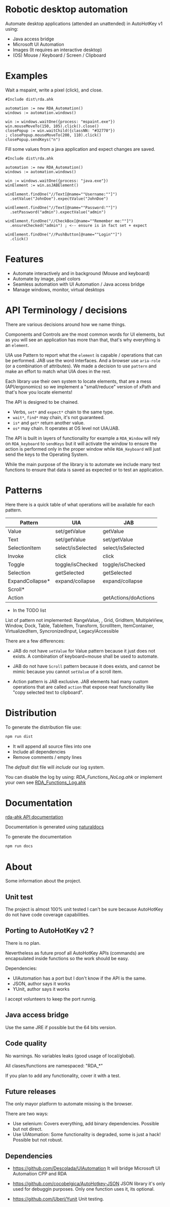 # Robotic desktop automation

Automate desktop applications (attended an unattended) in AutoHotKey v1 using:

* Java access bridge
* Microsoft UI Automation
* Images (It requires an interactive desktop)
* (OS) Mouse / Keyboard / Screen / Clipboard

# Examples

Wait a mspaint, write a pixel (click), and close.

```ahk
#Include dist\rda.ahk

automation := new RDA_Automation()
windows := automation.windows()

win := windows.waitOne({process: "mspaint.exe"})
win.mouseMoveTo(150, 105).click().close()
closePopup := win.waitChild({classNN: "#32770"})
; closePopup.mouseMoveTo(200, 110).click()
closePopup.sendKeys("n")
```

Fill some values from a java application and expect changes are saved.

```ahk
#Include dist\rda.ahk

automation := new RDA_Automation()
windows := automation.windows()

win := windows.waitOne({process: "java.exe"})
winElement := win.asJABElement()

winElement.findOne("//Text[@name=""Username:""]")
  .setValue("JohnDoe").expectValue("JohnDoe")

winElement.findOne("//Text[@name=""Password:""]")
  .setPassword("admin").expectValue("admin")

winElement.findOne("//CheckBox[@name=""Remember me:""]")
  .ensureChecked("admin") ; <-- ensure is in fact set + expect

winElement.findOne("//PushButton[@name=""Login""]")
  .click()
```

# Features

* Automate interactively and in background (Mouse and keyboard)
* Automate by image, pixel colors
* Seamless automation with UI Automation / Java access bridge
* Manage windows, monitor, virtual desktops

# API Terminology / decisions

There are various decisions around how we name things.

Components and Controls are the most common words for UI elements, but as you will see an application has more than that, that's why everything is an `element`.

UIA use Pattern to report what the `element` is capable / operations that can be performed. JAB use the word Interfaces. And a browser use `aria-role` (or a combination of attributes). We made a decision to use `pattern` and make an effort to match what UIA does in the rest.

Each library use their own system to locate elements, that are a mess (API/ergonomics) so we implement a "small/reduce" version of xPath and that's how you locate elements!

The API is designed to be chained.

* Verbs, `set*` and `expect*` chain to the same type.
* `wait*`, `find*` may chain, it's not guaranteed.
* `is*` and `get*` return another value.
* `os*` may chain. It operates at OS level not UIA/JAB.

The API is built in layers of functionality for example a `RDA_Window` will rely on `RDA_keyboard` to `sendKeys` but it will activate the window to ensure the action is performed only in the proper window while `RDA_Keyboard` will just send the keys to the Operating System.

While the main purpose of the library is to automate we include many test functions to ensure that data is saved as expected or to test an application.

# Patterns

Here there is a quick table of what operations will be available for each pattern.

| Pattern               | UIA                   | JAB                   |
| --------------------- | --------------------- | --------------------- |
| Value                 | set/getValue          | getValue              |
| Text                  | set/getValue          | set/getValue          |
| SelectionItem         | select/isSelected     | select/isSelected     |
| Invoke                | click                 | click                 |
| Toggle                | toggle/isChecked      | toggle/isChecked      |
| Selection             | getSelected           | getSelected           |
| ExpandCollapse*       | expand/collapse       | expand/collapse       |
| Scroll*               |                       |                       |
| Action                |                       | getActions/doActions  |

* In the TODO list

List of pattern not implemented: RangeValue, , Grid, GridItem, MultipleView, Window, Dock, Table, TableItem, Transform, ScrollItem, ItemContainer, VirtualizedItem, SyncronizedInput, LegacyIAccessible

There are a few differences:

* JAB do not have `setValue` for Value pattern because it just does not exists. A combination of keyboard+mouse shall be used to automate.

* JAB do not have `Scroll` pattern because it does exists, and cannot be mimic because you cannot `setValue` of a scroll item.

* Action pattern is JAB exclusive. JAB elements had many custom operations that are called `action` that expose neat functionality like "copy selected text to clipboard".

# Distribution

To generate the distribution file use:

```cmd
npm run dist
```

* It will append all source files into one
* Include all dependencies
* Remove comments / empty lines

The *default* dist file will *include* our log system.

You can disable the log by using: *RDA_Functions_NoLog.ahk* or implement your own see [RDA_Functions_Log.ahk](./src/RDA_Functions_NoLog.ahk)

# Documentation

[rda-ahk API documentation](./docs/index.html)

Documentation is generated using [naturaldocs](https://naturaldocs.org/)

To generate the documentation

```cmd
npm run docs
```

# About

Some information about the project.

## Unit test

The project is almost 100% unit tested I can't be sure because AutoHotKey
do not have code coverage capabilities.

## Porting to AutoHotKey v2 ?

There is no plan.

Nevertheless as future proof all AutoHotKey APIs (commands) are encapsulated inside functions so the work should be easy.

Dependencies:

* UIAutomation has a port but I don't know if the API is the same.
* JSON, author says it works
* YUnit, author says it works

I accept volunteers to keep the port runnig.


## Java access bridge

Use the same JRE if possible but the 64 bits version.


## Code quality

No warnings. No variables leaks (good usage of local/global).

All clases/functions are namespaced: "RDA_*"

If you plan to add any functionality, cover it with a test.

## Future releases

The only mayor platform to automate missing is the browser.

There are two ways:
* Use selenium: Covers everything, add binary dependencies. Possible but not direct.
* Use UIAtomation: Some functionality is degraded, some is just a hack! Possible but not robust.

## Dependencies

* https://github.com/Descolada/UIAutomation
  It will bridge Microsoft UI Automation CPP and RDA

* https://github.com/cocobelgica/AutoHotkey-JSON
  JSON library it's only used for debuggin purposes.
  Only one function uses it, its optional.

* https://github.com/Uberi/Yunit
  Unit testing.
